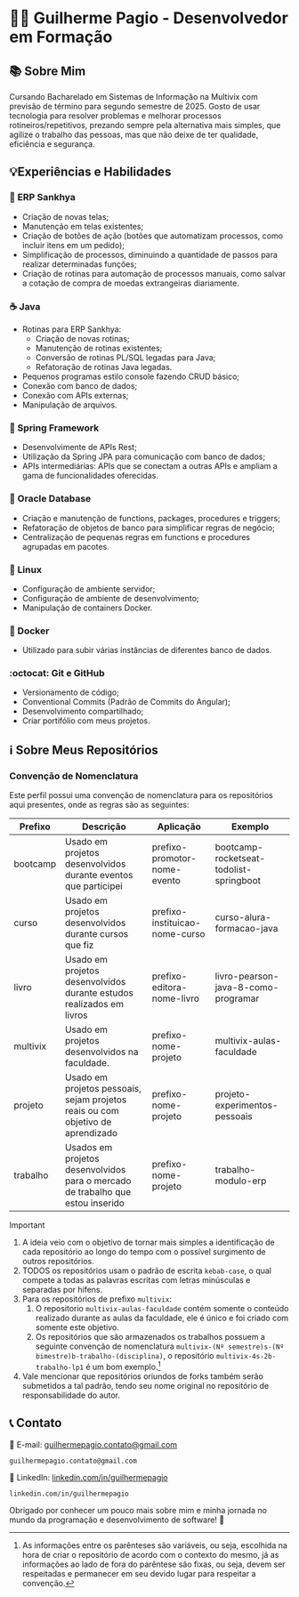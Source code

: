 # 👨‍💻 Guilherme Pagio - Desenvolvedor em Formação

## 📚 Sobre Mim
Cursando Bacharelado em Sistemas de Informação na Multivix com previsão de término para segundo semestre de 2025. Gosto de usar tecnologia para resolver problemas e melhorar processos rotineiros/repetitivos, prezando sempre pela alternativa mais simples, que agilize o trabalho das pessoas, mas que não deixe de ter qualidade, eficiência e segurança.

## 💡Experiências e Habilidades

### 💚 ERP Sankhya
 - Criação de novas telas;
 - Manutenção em telas existentes;
 - Criação de botões de ação (botões que automatizam processos, como incluir itens em um pedido);
 - Simplificação de processos, diminuindo a quantidade de passos para realizar determinadas funções;
 - Criação de rotinas para automação de processos manuais, como salvar a cotação de compra de moedas extrangeiras diariamente.

### ☕ Java
 - Rotinas para ERP Sankhya:
     - Criação de novas rotinas;
     - Manutenção de rotinas existentes;
     - Conversão de rotinas PL/SQL legadas para Java;
     - Refatoração de rotinas Java legadas.
 - Pequenos programas estilo console fazendo CRUD básico;
 - Conexão com banco de dados;
 - Conexão com APIs externas;
 - Manipulação de arquivos.

### 🍃 Spring Framework
 - Desenvolvimente de APIs Rest;
 - Utilização da Spring JPA para comunicação com banco de dados;
 - APIs intermediárias: APIs que se conectam a outras APIs e ampliam a gama de funcionalidades oferecidas.

### 💾 Oracle Database
 - Criação e manutenção de functions, packages, procedures e triggers;
 - Refatoração de objetos de banco para simplificar regras de negócio;
 - Centralização de pequenas regras em functions e procedures agrupadas em pacotes.

### 🐧 Linux
 - Configuração de ambiente servidor;
 - Configuração de ambiente de desenvolvimento;
 - Manipulação de containers Docker.

### 🐋 Docker
 - Utilizado para subir várias instâncias de diferentes banco de dados.

### :octocat: Git e GitHub
 - Versionamento de código;
 - Conventional Commits (Padrão de Commits do Angular);
 - Desenvolvimento compartilhado;
 - Criar portifólio com meus projetos.

## ℹ️ Sobre Meus Repositórios
### Convenção de Nomenclatura
Este perfil possui uma convenção de nomenclatura para os repositórios aqui presentes, onde as regras são as seguintes:

| Prefixo | Descrição | Aplicação | Exemplo |
| --- | --- | --- | --- |
| bootcamp | Usado em projetos desenvolvidos durante eventos que participei | prefixo-promotor-nome-evento | bootcamp-rocketseat-todolist-springboot |
| curso | Usado em projetos desenvolvidos durante cursos que fiz | prefixo-instituicao-nome-curso | curso-alura-formacao-java |
| livro | Usado em projetos desenvolvidos durante estudos realizados em livros | prefixo-editora-nome-livro | livro-pearson-java-8-como-programar |
| multivix | Usado em projetos desenvolvidos na faculdade. | prefixo-nome-projeto | multivix-aulas-faculdade |
| projeto | Usado em projetos pessoais, sejam projetos reais ou com objetivo de aprendizado | prefixo-nome-projeto | projeto-experimentos-pessoais |
| trabalho | Usados em projetos desenvolvidos para o mercado de trabalho que estou inserido | prefixo-nome-projeto | trabalho-modulo-erp |

> [!IMPORTANT]
> 1. A ideia veio com o objetivo de tornar mais simples a identificação de cada repositório ao longo do tempo com o possível surgimento de outros repositórios.
> 1. TODOS os repositórios usam o padrão de escrita `kebab-case`, o qual compete a todas as palavras escritas com letras minúsculas e separadas por hífens.
> 1. Para os repositórios de prefixo `multivix`:
>     1. O repositorio `multivix-aulas-faculdade` contém somente o conteúdo realizado durante as aulas da faculdade, ele é único e foi criado com somente este objetivo.
>     1. Os repositórios que são armazenados os trabalhos possuem a seguinte convenção de nomenclatura `multivix-(Nº semestre)s-(Nº bimestre)b-trabalho-(disciplina)`, o repositório `multivix-4s-2b-trabalho-lp1` é um bom exemplo.[^1]
> 1. Vale mencionar que repositórios oriundos de forks também serão submetidos a tal padrão, tendo seu nome original no repositório de responsabilidade do autor.

## 📞 Contato
📧 E-mail: guilhermepagio.contato@gmail.com
```
guilhermepagio.contato@gmail.com
```
💼 LinkedIn: [linkedin.com/in/guilhermepagio](https://www.linkedin.com/in/guilhermepagio)
```
linkedin.com/in/guilhermepagio
```

Obrigado por conhecer um pouco mais sobre mim e minha jornada no mundo da programação e desenvolvimento de software! 🙌

[^1]: As informações entre os parênteses são variáveis, ou seja, escolhida na hora de criar o repositório de acordo com o contexto do mesmo, já as informações ao lado de fora do parêntese são fixas, ou seja, devem ser respeitadas e permanecer em seu devido lugar para respeitar a convenção.

